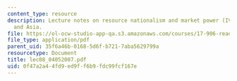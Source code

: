 ```yaml
---
content_type: resource
description: Lecture notes on resource nationalism and market power (IV) - Russia
  and Asia.
file: https://ol-ocw-studio-app-qa.s3.amazonaws.com/courses/17-906-reading-seminar-in-social-science-the-geopolitics-and-geoeconomics-of-global-energy-spring-2007/0f47a2a44fd9ed9ff6b9fdc99fcf167e_lec08_04052007.pdf
file_type: application/pdf
parent_uid: 35f6a46b-0168-5d6f-b721-7aba5629799a
resourcetype: Document
title: lec08_04052007.pdf
uid: 0f47a2a4-4fd9-ed9f-f6b9-fdc99fcf167e
---
```

